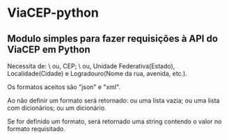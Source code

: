 # ViaCEP-python
## Modulo simples para fazer requisições à API do ViaCEP em Python

Necessita de: \\
ou, CEP; \\
ou, Unidade Federativa(Estado), Localidade(Cidade) e Logradouro(Nome da rua, avenida, etc.).

Os formatos aceitos são "json" e "xml".

Ao não definir um formato será retornado:
ou uma lista vazia;
ou uma lista com dicionários;
ou um dicionário.

Se for definido um formato, será retornado uma string contendo o valor no formato requisitado.
